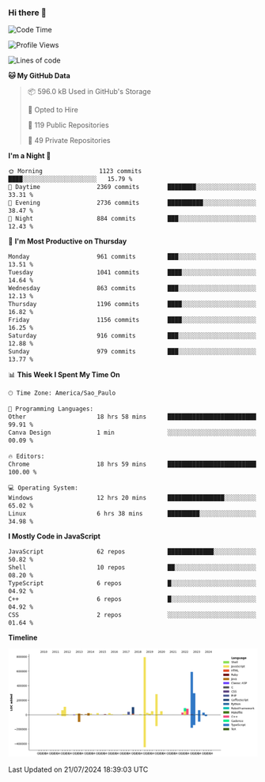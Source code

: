 ### Hi there 👋

<!--START_SECTION:waka-->
![Code Time](http://img.shields.io/badge/Code%20Time-6%2C175%20hrs%2046%20mins-blue)

![Profile Views](http://img.shields.io/badge/Profile%20Views-15-blue)

![Lines of code](https://img.shields.io/badge/From%20Hello%20World%20I%27ve%20Written-2.9%20million%20lines%20of%20code-blue)

**🐱 My GitHub Data** 

> 📦 596.0 kB Used in GitHub's Storage 
 > 
> 💼 Opted to Hire
 > 
> 📜 119 Public Repositories 
 > 
> 🔑 49 Private Repositories 
 > 
**I'm a Night 🦉** 

```text
🌞 Morning                1123 commits        ████░░░░░░░░░░░░░░░░░░░░░   15.79 % 
🌆 Daytime                2369 commits        ████████░░░░░░░░░░░░░░░░░   33.31 % 
🌃 Evening                2736 commits        ██████████░░░░░░░░░░░░░░░   38.47 % 
🌙 Night                  884 commits         ███░░░░░░░░░░░░░░░░░░░░░░   12.43 % 
```
📅 **I'm Most Productive on Thursday** 

```text
Monday                   961 commits         ███░░░░░░░░░░░░░░░░░░░░░░   13.51 % 
Tuesday                  1041 commits        ████░░░░░░░░░░░░░░░░░░░░░   14.64 % 
Wednesday                863 commits         ███░░░░░░░░░░░░░░░░░░░░░░   12.13 % 
Thursday                 1196 commits        ████░░░░░░░░░░░░░░░░░░░░░   16.82 % 
Friday                   1156 commits        ████░░░░░░░░░░░░░░░░░░░░░   16.25 % 
Saturday                 916 commits         ███░░░░░░░░░░░░░░░░░░░░░░   12.88 % 
Sunday                   979 commits         ███░░░░░░░░░░░░░░░░░░░░░░   13.77 % 
```


📊 **This Week I Spent My Time On** 

```text
🕑︎ Time Zone: America/Sao_Paulo

💬 Programming Languages: 
Other                    18 hrs 58 mins      █████████████████████████   99.91 % 
Canva Design             1 min               ░░░░░░░░░░░░░░░░░░░░░░░░░   00.09 % 

🔥 Editors: 
Chrome                   18 hrs 59 mins      █████████████████████████   100.00 % 

💻 Operating System: 
Windows                  12 hrs 20 mins      ████████████████░░░░░░░░░   65.02 % 
Linux                    6 hrs 38 mins       █████████░░░░░░░░░░░░░░░░   34.98 % 
```

**I Mostly Code in JavaScript** 

```text
JavaScript               62 repos            █████████████░░░░░░░░░░░░   50.82 % 
Shell                    10 repos            ██░░░░░░░░░░░░░░░░░░░░░░░   08.20 % 
TypeScript               6 repos             █░░░░░░░░░░░░░░░░░░░░░░░░   04.92 % 
C++                      6 repos             █░░░░░░░░░░░░░░░░░░░░░░░░   04.92 % 
CSS                      2 repos             ░░░░░░░░░░░░░░░░░░░░░░░░░   01.64 % 
```



**Timeline**

![Lines of Code chart](https://raw.githubusercontent.com/jampow/jampow/master/assets/bar_graph.png)


 Last Updated on 21/07/2024 18:39:03 UTC
<!--END_SECTION:waka-->
